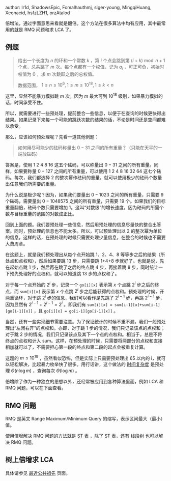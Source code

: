 author: Ir1d, ShadowsEpic, Fomalhauthmj, siger-young, MingqiHuang, Xeonacid, hsfzLZH1, orzAtalod

倍增法，通过字面意思来看就是翻倍。这个方法在很多算法中均有应用，其中最常用的就是 RMQ 问题和求 LCA 了。

## 例题

> 给出一个长度为 $n$ 的环和一个常数 $k$ ，第 $i$ 个点会跳到第 $(i+k)\bmod n+1$ 个点，总共跳了 $m$ 次。每个点都有一个权值，记为 $a_i$ ，可正可负，初始时权值为 $0$ ，求 $m$ 次跳跃之后的总权值。
>
> 数据范围， $1\leq n\leq 10^6,1\leq m\leq 10^{18},1\leq k<n$ 

这里，显然不能暴力模拟跳 $m$ 次。因为 $m$ 最大可到 $10^{18}$ 级别，如果暴力模拟的话，时间承受不住。

所以，就需要进行一些预处理，提前整合一些信息，以便于在查询的时候更快得出结果。如果记录下来每一个可能的跳跃次数的结果的话，不论是时间还是空间都难以承受。

那么，应该如何预处理呢？先看一道其他例题：

> 如何用尽可能少的砝码称量出 $0-31$ 之间的所有重量？（只能在天平的一端放砝码）

答案是，使用 1 2 4 8 16 这五个砝码，可以称量出 $0-31$ 之间的所有重量。同样，如果要称量 $0-127$ 之间的所有重量，可以使用 1 2 4 8 16 32 64 这七个砝码。每次，我们都选择 2 的整次幂作砝码的重量，就可以使用极少的砝码个数量出任意我们所需要的重量。

为什么说是极少呢？因为，如果我们要量出 $0-1023$ 之间的所有重量，只需要 9 个砝码，需要量出 $0-1048575$ 之间的所有重量，只需要 19 个。如果我们的目标重量翻倍，砝码个数只需要增加 1。这叫“对数级”的增长速度，因为砝码的所需个数与目标重量的范围的对数成正比。

回到上面的题。我们要预处理一些信息，然后用预处理的信息尽量快的整合出答案。同时，预处理的信息也不能太多。所以，可以预处理出以 2 的整次幂为单位的信息，这样的话，在预处理的时候只需要处理少量信息，在整合的时候也不需要大费周章。

在这题上，就是我们预处理出从每个点开始跳 1、2、4、8 等等步之后的结果（所处点和点权和），然后如果要跳 13 步，只需要跳 1+4+8 步就好了。也就是说，先在起始点跳 1 步，然后再在跳了之后的终点跳 4 步，再接着跳 8 步，同时统计一下预先处理好的点权和，就可以知道跳 13 步的点权和了。

对于每一个点开始的 $2^i$ 步，记录一个 `go[i][x]` 表示第 $x$ 个点跳 $2^i$ 步之后的终点，而 `sum[i][x]` 表示第 $x$ 个点跳 $2^i$ 步之后能获得的点权和。预处理的时候，开两重循环，对于跳 $2^i$ 步的信息，我们可以看作是先跳了 $2^{i-1}$ 步，再跳 $2^{i-1}$ 步，因为显然有 $2^{i-1}+2^{i-1}=2^i$ 。即我们有 `sum[i][x] = sum[i-1][x]+sum[i-1][go[i-1][x]]` ，且 `go[i][x] = go[i-1][go[i-1][x]]` 。

当然，还有一些实现细节需要注意。为了保证统计的时候不重不漏，我们一般预处理出“左闭右开”的点权和。亦即，对于跳 1 步的情况，我们只记录该点的点权和；对于跳 2 步的情况，我们只记录该点及其下一个点的点权和。相当于，总是不将终点的点权和计入 sum。这样，在预处理的时候，只需要将两部分的点权和直接相加就可以了，不需要担心第一段的终点和第二段的起点会被重复计算。

这题的 $m\leq 10^{18}$ ，虽然看似恐怖，但是实际上只需要预处理出 65 以内的 i，就可以轻松解决，比起暴力枚举快了很多。用行话讲，这个做法的 [时间复杂度](https://oi-wiki.org/misc/complexity/) 是预处理 $\Theta(n\log m)$ ，查询每次 $\Theta(\log m)$ 。

倍增除了作为一种独立的思想以外，还经常被应用到各种算法里面，例如 LCA 和 RMQ 问题，可以在下面查看。

## RMQ 问题

RMQ 是英文 Range Maximum/Minimum Query 的缩写，表示区间最大（最小）值。

使用倍增解决 RMQ 问题的方法就是 [ST 表](/ds/sparse-table) ，除了 ST 表，还有 [线段树](/ds/seg) 也可以解决 RMQ 问题。

## 树上倍增求 LCA

具体请参见 [最近公共祖先](/graph/lca/#_5) 页面。
